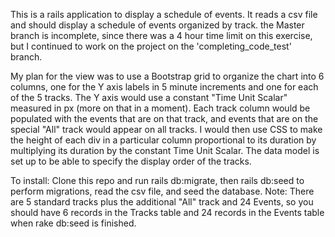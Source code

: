 This is a rails application to display a schedule of events.  It reads a csv file and should display a schedule of events organized by track.  the Master branch is incomplete, since there was a 4 hour time limit on this exercise, but I continued to work on the project on the 'completing_code_test' branch.

My plan for the view was to use a Bootstrap grid to organize the chart into 6 columns, one for the Y axis labels in 5 minute increments and one for each of the 5 tracks.  The Y axis would use a constant "Time Unit Scalar" measured in px (more on that in a moment).  Each track column would be populated with the events that are on that track, and events that are on the special "All" track would appear on all tracks.  I would then use CSS to make the height of each div in a particular column proportional to its duration by multiplying its duration by the constant Time Unit Scalar.
The data model is set up to be able to specify the display order of the tracks.

To install:
Clone this repo and run rails db:migrate, then rails db:seed to perform migrations, read the csv file, and seed the database.
Note: There are 5 standard tracks plus the additional "All" track and 24 Events, so you should have 6 records in the Tracks table and 24 records in the Events table when rake db:seed is finished.